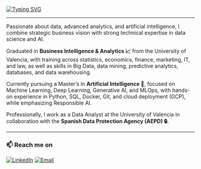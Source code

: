 [![Typing SVG](https://readme-typing-svg.herokuapp.com?font=Permanent+Marker&pause=1000&color=FFD299&width=100&lines=Hi,+There!+👋;This+is+Bruno+Esteve....;Loading+new+ideas...+⏳💡)](https://git.io/typing-svg)

---

Passionate about data, advanced analytics, and artificial intelligence, I combine strategic business vision with strong technical expertise in data science and AI.

Graduated in **Business Intelligence & Analytics 📈** from the University of Valencia, with training across statistics, economics, finance, marketing, IT, and law, as well as skills in Big Data, data mining, predictive analytics, databases, and data warehousing.

Currently pursuing a Master’s in **Artificial Intelligence 🤖**, focused on Machine Learning, Deep Learning, Generative AI, and MLOps, with hands-on experience in Python, SQL, Docker, Git, and cloud deployment (GCP), while emphasizing Responsible AI.

Professionally, I work as a Data Analyst at the University of Valencia in collaboration with the **Spanish Data Protection Agency (AEPD) 🔒**.

---

### 📫 Reach me on 

[![LinkedIn](https://img.icons8.com/color/96/000000/linkedin.png)](https://www.linkedin.com/in/bruno-esteve-castellano)  [![Email](https://img.icons8.com/color/96/000000/gmail.png)](mailto:bresca@edem.es)

